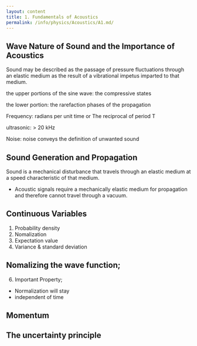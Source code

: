 ```yaml
---
layout: content
title: 1. Fundamentals of Acoustics
permalink: /info/physics/Acoustics/A1.md/
---
```

## Wave Nature of Sound and the Importance of Acoustics
Sound may be described as the passage of pressure fluctuations
through an elastic medium as the result of a vibrational impetus imparted to that
medium.

the upper portions of the sine wave:
the compressive states

the lower portion: 
the rarefaction phases of the propagation

Frequency: radians per unit time or The reciprocal of period T

ultrasonic: > 20 kHz

Noise: noise conveys
the definition of unwanted sound



## Sound Generation and Propagation
Sound is a mechanical disturbance that travels through an elastic medium at a
speed characteristic of that medium.
* Acoustic signals require a mechanically elastic medium for propagation
and therefore cannot travel through a vacuum.


## Continuous Variables
1) Probability density
2) Nomalization
3) Expectation value
4) Variance & standard deviation

## Nomalizing the wave function;

6) Important Property;
- Normalization will stay
- independent of time

## Momentum

## The uncertainty principle
